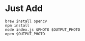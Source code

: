 # Just Add

```
brew install opencv
npm install
node index.js $PHOTO $OUTPUT_PHOTO
open $OUTPUT_PHOTO
```
